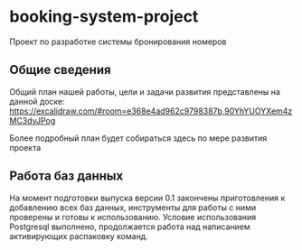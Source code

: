 # booking-system-project
Проект по разработке системы бронирования номеров

## Общие сведения

Общий план нашей работы, цели и задачи развития представлены на данной доске:
https://excalidraw.com/#room=e368e4ad962c9798387b,90YhYUOYXem4zMC3dvJPog

Более подробный план будет собираться здесь по мере развития проекта

## Работа баз данных

На момент подготовки выпуска версии 0.1 закончены приготовления к добавлению всех баз данных, инструменты для работы с ними проверены и готовы к использованию. Условие использования Postgresql выполнено, продолжается работа над написанием активирующих распаковку команд.
